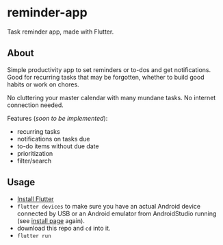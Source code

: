 # reminder-app

Task reminder app, made with Flutter.

## About

Simple productivity app to set reminders or to-dos and get 
notifications. Good for recurring tasks that may be forgotten, 
whether to build good habits or work on chores. 

No cluttering your master calendar with many mundane tasks.
No internet connection needed.

Features (_soon to be implemented_):
- recurring tasks
- notifications on tasks due
- to-do items without due date
- prioritization
- filter/search

## Usage

- [Install Flutter](https://flutter.dev/docs/get-started/install)
- `flutter devices` to make sure you have 
an actual Android device connected by USB or 
an Android emulator from AndroidStudio running (see [install page](https://flutter.dev/docs/get-started/install/windows) again).
- download this repo and `cd` into it.
- `flutter run`


